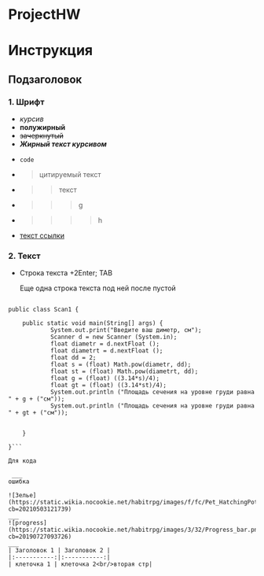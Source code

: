 # ProjectHW
# Инструкция
## Подзаголовок
### 1. Шрифт
* *курсив*
* **полужирный**
* ~~зачеркнутый~~
* ***Жирный текст курсивом***
- `code`
+ >цитируемый текст
- >>текст
- >>>g
- >>>>h
* [текст ссылки](URL_ссылки)

 ### 2. Текст

 * Строка текста +2Enter;  TAB
 
    Еще одна строка текста под ней после пустой



```import java.util.Scanner;

public class Scan1 {

	public static void main(String[] args) {
			System.out.print("Введите ваш диметр, см");
			Scanner d = new Scanner (System.in);
			float diametr = d.nextFloat ();
			float diametrt = d.nextFloat ();
			float dd = 2;
			float s = (float) Math.pow(diametr, dd);
			float st = (float) Math.pow(diametrt, dd);
			float g = (float) ((3.14*s)/4);
			float gt = (float) ((3.14*st)/4);
			System.out.println ("Площадь сечения на уровне груди равна " + g + ("см"));
			System.out.println ("Площадь сечения на уровне груди равна " + gt + ("см"));
			

	}

}``` 

Для кода

 ___
ошибка

![Зелье](https://static.wikia.nocookie.net/habitrpg/images/f/fc/Pet_HatchingPotion_Zombie.png/revision/latest?cb=20210503121739)
___
![progress](https://static.wikia.nocookie.net/habitrpg/images/3/32/Progress_bar.png/revision/latest?cb=20190727093726)
___
| Заголовок 1 | Заголовок 2 |
|:-----------:|:-----------:|
| клеточка 1 | клеточка 2<br/>вторая стр|
